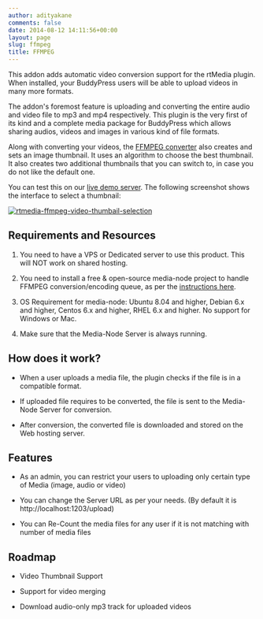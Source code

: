 ```yaml
---
author: adityakane
comments: false
date: 2014-08-12 14:11:56+00:00
layout: page
slug: ffmpeg
title: FFMPEG
---
```


This addon adds automatic video conversion support for the rtMedia plugin. When installed, your BuddyPress users will be able to upload videos in many more formats.

The addon's foremost feature is uploading and converting the entire audio and video file to mp3 and mp4 respectively. This plugin is the very first of its kind and a complete media package for BuddyPress which allows sharing audios, videos and images in various kind of file formats.

Along with converting your videos, the [FFMPEG converter](https://rtcamp.com/products/rtmedia-ffmpeg-addon/) also creates and sets an image thumbnail. It uses an algorithm to choose the best thumbnail. It also creates two additional thumbnails that you can switch to, in case you do not like the default one.

You can test this on our [live demo server](http://demo.rtcamp.com/bpm-ffmpeg/). The following screenshot shows the interface to select a thumbnail:

[![rtmedia-ffmpeg-video-thumbail-selection](http://docs.rtcamp.com/wp-content/uploads/2014/08/rtmedia-ffmpeg-video-thumbail-selection.png)](http://docs.rtcamp.com/wp-content/uploads/2014/08/rtmedia-ffmpeg-video-thumbail-selection.png)



## Requirements and Resources


  1. You need to have a VPS or Dedicated server to use this product. This will NOT work on shared hosting.

	
  2. You need to install a free & open-source media-node project to handle FFMPEG conversion/encoding queue, as per the [instructions here](https://rtcamp.com/media-node/).

	
  3. OS Requirement for media-node: Ubuntu 8.04 and higher, Debian 6.x and higher, Centos 6.x and higher, RHEL 6.x and higher. No support for Windows or Mac.
  
  4. Make sure that the Media-Node Server is always running.


## How does it work?

	
  * When a user uploads a media file, the plugin checks if the file is in a compatible format.

	
  * If uploaded file requires to be converted, the file is sent to the Media-Node Server for conversion.

	
  * After conversion, the converted file is downloaded and stored on the Web hosting server.

	
## Features
	
  * As an admin, you can restrict your users to uploading only certain type of Media (image, audio or video)

	
  * You can change the Server URL as per your needs. (By default it is http://localhost:1203/upload)

	
  * You can Re-Count the media files for any user if it is not matching with number of media files


## Roadmap


  * Video Thumbnail Support

	
  * Support for video merging

	
  * Download audio-only mp3 track for uploaded videos


